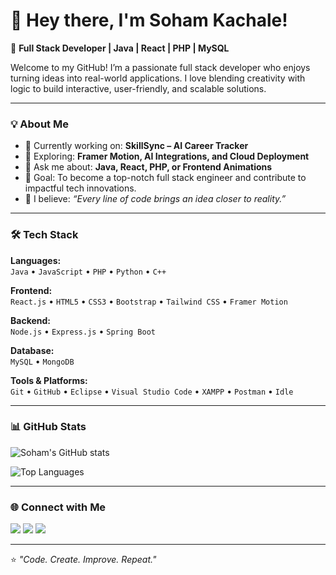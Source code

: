 # 👋 Hey there, I'm Soham Kachale!  

🚀 **Full Stack Developer | Java | React | PHP | MySQL**

Welcome to my GitHub! I’m a passionate full stack developer who enjoys turning ideas into real-world applications. I love blending creativity with logic to build interactive, user-friendly, and scalable solutions.  

---

### 💡 About Me
- 🔭 Currently working on: **SkillSync – AI Career Tracker**
- 🌱 Exploring: **Framer Motion, AI Integrations, and Cloud Deployment**
- 💬 Ask me about: **Java, React, PHP, or Frontend Animations**
- 🎯 Goal: To become a top-notch full stack engineer and contribute to impactful tech innovations.
- 🧠 I believe: *“Every line of code brings an idea closer to reality.”*

---

### 🛠️ Tech Stack

**Languages:**  
`Java` • `JavaScript` • `PHP` • `Python` • `C++`

**Frontend:**  
`React.js` • `HTML5` • `CSS3` • `Bootstrap` • `Tailwind CSS` • `Framer Motion`

**Backend:**  
`Node.js` • `Express.js` • `Spring Boot`

**Database:**  
`MySQL` • `MongoDB`

**Tools & Platforms:**  
`Git` • `GitHub` • `Eclipse` • `Visual Studio Code` • `XAMPP` • `Postman` • `Idle`

---

### 📊 GitHub Stats

![Soham's GitHub stats](https://github-readme-stats.vercel.app/api?username=sohamkachale&show_icons=true&theme=tokyonight)

![Top Languages](https://github-readme-stats.vercel.app/api/top-langs/?username=sohamkachale&layout=compact&theme=tokyonight)

---

### 🌐 Connect with Me
<p align="left">
<a href="https://www.linkedin.com/in/soham-kachale-b02810312/" target="_blank"><img src="https://img.shields.io/badge/LinkedIn-blue?logo=linkedin&logoColor=white"></a>
<a href="mailto:sohamkachale7@gmail.com"><img src="https://img.shields.io/badge/Email-D14836?logo=gmail&logoColor=white"></a>
<a href="https://portfolio-reactjs-theta-ten.vercel.app/" target="_blank"><img src="https://img.shields.io/badge/Portfolio-000000?logo=vercel&logoColor=white"></a>
</p>

---

⭐️ *"Code. Create. Improve. Repeat."*
